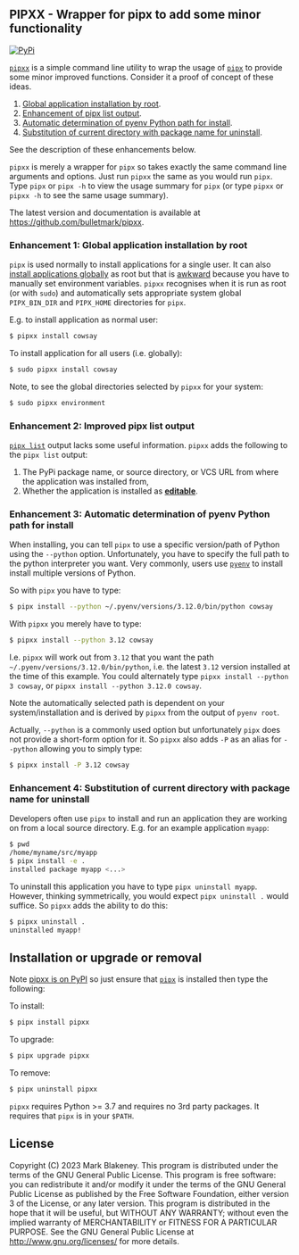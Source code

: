 ## PIPXX - Wrapper for pipx to add some minor functionality
[![PyPi](https://img.shields.io/pypi/v/pipxx)](https://pypi.org/project/pipxx/)

[`pipxx`][pipxx] is a simple command line utility to wrap the usage of
[`pipx`][pipx] to provide some minor improved functions. Consider it a
proof of concept of these ideas.

1. [Global application installation by
   root](#enhancement-1-global-application-installation-by-root).
2. [Enhancement of pipx list
   output](#enhancement-2-improved-pipx-list-output).
3. [Automatic determination of pyenv Python path for
   install](#enhancement-3-automatic-determination-of-pyenv-python-path-for-install).
4. [Substitution of current directory with package name for
   uninstall](#enhancement-4-substitution-of-current-directory-with-package-name-for-uninstall).

See the description of these enhancements below.

`pipxx` is merely a wrapper for `pipx` so takes exactly the same command
line arguments and options. Just run `pipxx` the same as you would run
`pipx`. Type `pipx` or `pipx -h` to view the usage summary for `pipx`
(or type `pipxx` or `pipxx -h` to see the same usage summary).

The latest version and documentation is available at
https://github.com/bulletmark/pipxx.

### Enhancement 1: Global application installation by root

`pipx` is used normally to install applications for a single user. It
can also [install applications
globally](https://pypa.github.io/pipx/installation/#installation-options)
as root but that is [awkward](https://github.com/pypa/pipx/issues/754)
because you have to manually set environment variables. `pipxx`
recognises when it is run as root (or with `sudo`) and automatically
sets appropriate system global `PIPX_BIN_DIR` and `PIPX_HOME`
directories for `pipx`.

E.g. to install application as normal user:

```bash
$ pipxx install cowsay
```

To install application for all users (i.e. globally):

```bash
$ sudo pipxx install cowsay
```

Note, to see the global directories selected by `pipxx` for your system:

```bash
$ sudo pipxx environment
   ```

### Enhancement 2: Improved pipx list output

[`pipx list`](https://pypa.github.io/pipx/docs/#pipx-list)
output lacks some useful information. `pipxx` adds the following
to the `pipx list` output:

1. The PyPi package name, or source directory, or VCS URL from where the
   application was installed from,
2. Whether the application is installed as
   [__editable__](https://pypa.github.io/pipx/docs/#pipx-install).

### Enhancement 3: Automatic determination of pyenv Python path for install

When installing, you can tell `pipx` to use a specific version/path of
Python using the `--python` option. Unfortunately, you have to specify
the full path to the python interpreter you want. Very commonly, users
use [`pyenv`](https://github.com/pyenv/pyenv) to install install
multiple versions of Python.

So with `pipx` you have to type:

```sh
$ pipx install --python ~/.pyenv/versions/3.12.0/bin/python cowsay
```

With `pipxx` you merely have to type:

```sh
$ pipxx install --python 3.12 cowsay
```

I.e. `pipxx` will work out from `3.12` that you want the path
`~/.pyenv/versions/3.12.0/bin/python`, i.e. the latest `3.12` version
installed at the time of this example. You could alternately type `pipxx
install --python 3 cowsay`, or `pipxx install --python 3.12.0 cowsay`.

Note the automatically selected path is dependent on your
system/installation and is derived by `pipxx` from the output of `pyenv
root`.

Actually, `--python` is a commonly used option but unfortunately `pipx`
does not provide a short-form option for it. So `pipxx` also adds `-P`
as an alias for `--python` allowing you to simply type:

```sh
$ pipxx install -P 3.12 cowsay
```

### Enhancement 4: Substitution of current directory with package name for uninstall

Developers often use `pipx` to install and run an application they are
working on from a local source directory. E.g. for an example
application `myapp`:

```sh
$ pwd
/home/myname/src/myapp
$ pipx install -e .
installed package myapp <...>
```

To uninstall this application you have to type `pipx uninstall myapp`.
However, thinking symmetrically, you would expect `pipx uninstall .`
would suffice. So `pipxx` adds the ability to do this:


```sh
$ pipxx uninstall .
uninstalled myapp!
```

## Installation or upgrade or removal

Note [pipxx is on PyPI](https://pypi.org/project/pipxx/) so just ensure
that [`pipx`](https://pypa.github.io/pipx/) is installed then type the
following:

To install:

```bash
$ pipx install pipxx
```

To upgrade:

```bash
$ pipx upgrade pipxx
```

To remove:

```bash
$ pipx uninstall pipxx
```

`pipxx` requires Python >= 3.7 and requires no 3rd party packages. It
requires that `pipx` is in your `$PATH`.

## License

Copyright (C) 2023 Mark Blakeney. This program is distributed under the
terms of the GNU General Public License.
This program is free software: you can redistribute it and/or modify it
under the terms of the GNU General Public License as published by the
Free Software Foundation, either version 3 of the License, or any later
version.
This program is distributed in the hope that it will be useful, but
WITHOUT ANY WARRANTY; without even the implied warranty of
MERCHANTABILITY or FITNESS FOR A PARTICULAR PURPOSE. See the GNU General
Public License at <http://www.gnu.org/licenses/> for more details.

[pipxx]: https://github.com/bulletmark/pipxx
[pipx]: https://pypa.github.io/pipx/

<!-- vim: se ai syn=markdown: -->
